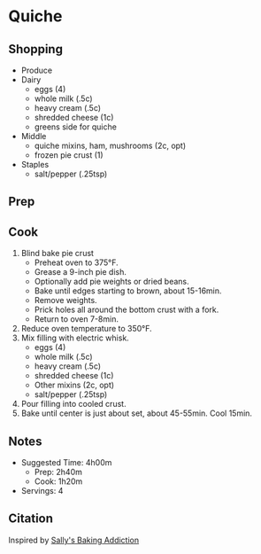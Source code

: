 # Quiche

## Shopping

- Produce
- Dairy
    - eggs (4)
    - whole milk (.5c)
    - heavy cream (.5c)
    - shredded cheese (1c)
    - greens side for quiche
- Middle
    - quiche mixins, ham, mushrooms (2c, opt)
    - frozen pie crust (1)
- Staples
    - salt/pepper (.25tsp)

## Prep

## Cook

1. Blind bake pie crust
    - Preheat oven to 375°F.
    - Grease a 9-inch pie dish.
    - Optionally add pie weights or dried beans.
    - Bake until edges starting to brown, about 15-16min.
    - Remove weights.
    - Prick holes all around the bottom crust with a fork.
    - Return to oven 7-8min.
1. Reduce oven temperature to 350°F.
1. Mix filling with electric whisk.
    - eggs (4)
    - whole milk (.5c)
    - heavy cream (.5c)
    - shredded cheese (1c)
    - Other mixins (2c, opt)
    - salt/pepper (.25tsp)
1. Pour filling into cooled crust.
1. Bake until center is just about set, about 45-55min. Cool 15min.

## Notes

- Suggested Time: 4h00m
    - Prep: 2h40m
    - Cook: 1h20m
- Servings: 4

## Citation

Inspired by [Sally's Baking Addiction](https://sallysbakingaddiction.com/quiche-recipe/#tasty-recipes-70031)
